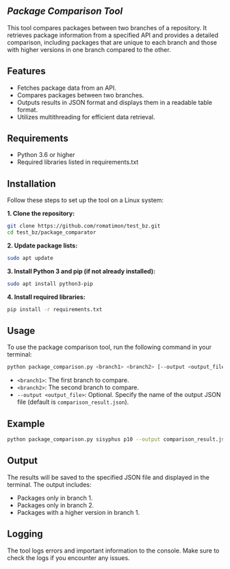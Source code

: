 ## _Package Comparison Tool_
This tool compares packages between two branches of a repository. It retrieves package information from a specified API and provides a detailed comparison, including packages that are unique to each branch and those with higher versions in one branch compared to the other.

## Features
- Fetches package data from an API.
- Compares packages between two branches.
- Outputs results in JSON format and displays them in a readable table format.
- Utilizes multithreading for efficient data retrieval.

## Requirements
- Python 3.6 or higher
- Required libraries listed in requirements.txt

## Installation
Follow these steps to set up the tool on a Linux system:

**1. Clone the repository:**
```bash
git clone https://github.com/romatimon/test_bz.git
cd test_bz/package_comparator
```
**2. Update package lists:**

```bash
sudo apt update
```

**3. Install Python 3 and pip (if not already installed):**

```bash
sudo apt install python3-pip
```

**4. Install required libraries:**
```bash
pip install -r requirements.txt
```

## Usage
To use the package comparison tool, run the following command in your terminal:
```bash
python package_comparison.py <branch1> <branch2> [--output <output_file>]
```

- `<branch1>`: The first branch to compare.
- `<branch2>`: The second branch to compare.
- `--output <output_file>`: Optional. Specify the name of the output JSON file (default is `comparison_result.json`).

## Example

```bash
python package_comparison.py sisyphus p10 --output comparison_result.json
```

## Output
The results will be saved to the specified JSON file and displayed in the terminal. The output includes:

- Packages only in branch 1.
- Packages only in branch 2.
- Packages with a higher version in branch 1.

## Logging
The tool logs errors and important information to the console. Make sure to check the logs if you encounter any issues.